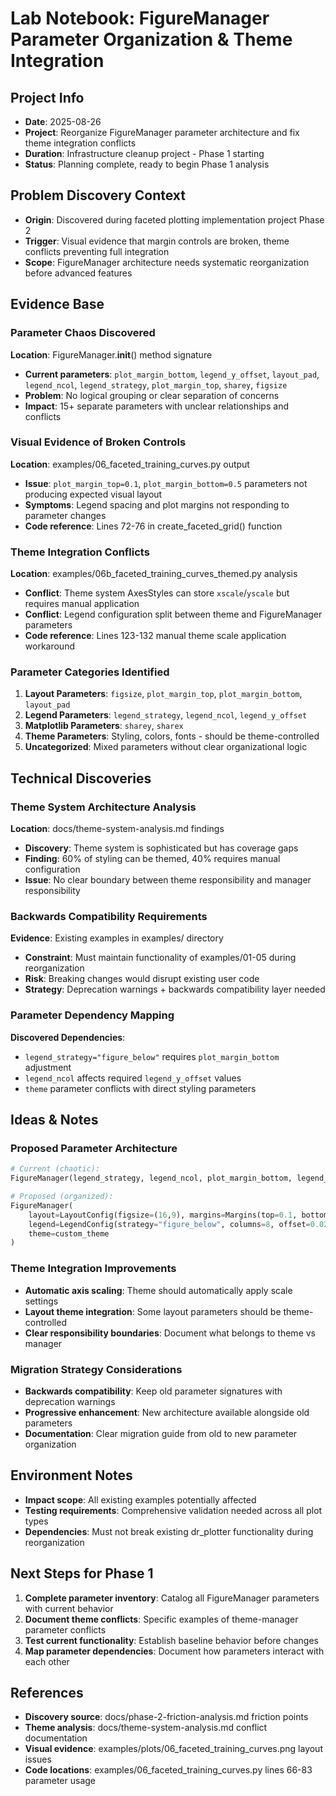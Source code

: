 # Lab Notebook: FigureManager Parameter Organization & Theme Integration

## Project Info
- **Date**: 2025-08-26
- **Project**: Reorganize FigureManager parameter architecture and fix theme integration conflicts
- **Duration**: Infrastructure cleanup project - Phase 1 starting
- **Status**: Planning complete, ready to begin Phase 1 analysis

## Problem Discovery Context
- **Origin**: Discovered during faceted plotting implementation project Phase 2
- **Trigger**: Visual evidence that margin controls are broken, theme conflicts preventing full integration
- **Scope**: FigureManager architecture needs systematic reorganization before advanced features

## Evidence Base

### Parameter Chaos Discovered
**Location**: FigureManager.__init__() method signature
- **Current parameters**: `plot_margin_bottom`, `legend_y_offset`, `layout_pad`, `legend_ncol`, `legend_strategy`, `plot_margin_top`, `sharey`, `figsize`
- **Problem**: No logical grouping or clear separation of concerns
- **Impact**: 15+ separate parameters with unclear relationships and conflicts

### Visual Evidence of Broken Controls
**Location**: examples/06_faceted_training_curves.py output
- **Issue**: `plot_margin_top=0.1`, `plot_margin_bottom=0.5` parameters not producing expected visual layout
- **Symptoms**: Legend spacing and plot margins not responding to parameter changes
- **Code reference**: Lines 72-76 in create_faceted_grid() function

### Theme Integration Conflicts
**Location**: examples/06b_faceted_training_curves_themed.py analysis
- **Conflict**: Theme system AxesStyles can store `xscale`/`yscale` but requires manual application
- **Conflict**: Legend configuration split between theme and FigureManager parameters
- **Code reference**: Lines 123-132 manual theme scale application workaround

### Parameter Categories Identified
1. **Layout Parameters**: `figsize`, `plot_margin_top`, `plot_margin_bottom`, `layout_pad`
2. **Legend Parameters**: `legend_strategy`, `legend_ncol`, `legend_y_offset`  
3. **Matplotlib Parameters**: `sharey`, `sharex`
4. **Theme Parameters**: Styling, colors, fonts - should be theme-controlled
5. **Uncategorized**: Mixed parameters without clear organizational logic

## Technical Discoveries

### Theme System Architecture Analysis
**Location**: docs/theme-system-analysis.md findings
- **Discovery**: Theme system is sophisticated but has coverage gaps
- **Finding**: 60% of styling can be themed, 40% requires manual configuration
- **Issue**: No clear boundary between theme responsibility and manager responsibility

### Backwards Compatibility Requirements
**Evidence**: Existing examples in examples/ directory
- **Constraint**: Must maintain functionality of examples/01-05 during reorganization
- **Risk**: Breaking changes would disrupt existing user code
- **Strategy**: Deprecation warnings + backwards compatibility layer needed

### Parameter Dependency Mapping
**Discovered Dependencies**:
- `legend_strategy="figure_below"` requires `plot_margin_bottom` adjustment
- `legend_ncol` affects required `legend_y_offset` values
- `theme` parameter conflicts with direct styling parameters

## Ideas & Notes

### Proposed Parameter Architecture
```python
# Current (chaotic):
FigureManager(legend_strategy, legend_ncol, plot_margin_bottom, legend_y_offset, layout_pad, ...)

# Proposed (organized):
FigureManager(
    layout=LayoutConfig(figsize=(16,9), margins=Margins(top=0.1, bottom=0.5), padding=0.3),
    legend=LegendConfig(strategy="figure_below", columns=8, offset=0.02),
    theme=custom_theme
)
```

### Theme Integration Improvements
- **Automatic axis scaling**: Theme should automatically apply scale settings
- **Layout theme integration**: Some layout parameters should be theme-controlled
- **Clear responsibility boundaries**: Document what belongs to theme vs manager

### Migration Strategy Considerations
- **Backwards compatibility**: Keep old parameter signatures with deprecation warnings
- **Progressive enhancement**: New architecture available alongside old parameters
- **Documentation**: Clear migration guide from old to new parameter organization

## Environment Notes
- **Impact scope**: All existing examples potentially affected
- **Testing requirements**: Comprehensive validation needed across all plot types
- **Dependencies**: Must not break existing dr_plotter functionality during reorganization

## Next Steps for Phase 1
1. **Complete parameter inventory**: Catalog all FigureManager parameters with current behavior
2. **Document theme conflicts**: Specific examples of theme-manager parameter conflicts
3. **Test current functionality**: Establish baseline behavior before changes
4. **Map parameter dependencies**: Document how parameters interact with each other

## References
- **Discovery source**: docs/phase-2-friction-analysis.md friction points
- **Theme analysis**: docs/theme-system-analysis.md conflict documentation  
- **Visual evidence**: examples/plots/06_faceted_training_curves.png layout issues
- **Code locations**: examples/06_faceted_training_curves.py lines 66-83 parameter usage